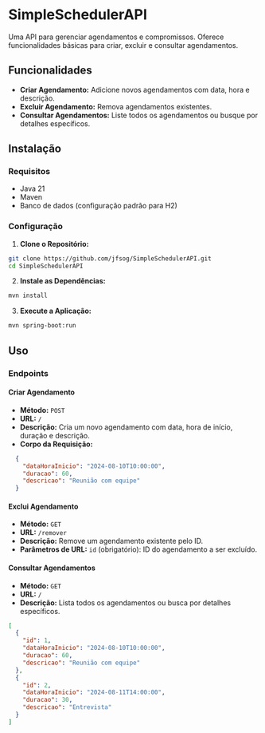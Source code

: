 # SimpleSchedulerAPI

Uma API para gerenciar agendamentos e compromissos. Oferece funcionalidades básicas para criar, excluir e consultar agendamentos.

## Funcionalidades

- **Criar Agendamento:** Adicione novos agendamentos com data, hora e descrição.
- **Excluir Agendamento:** Remova agendamentos existentes.
- **Consultar Agendamentos:** Liste todos os agendamentos ou busque por detalhes específicos.

## Instalação

### Requisitos

- Java 21
- Maven
- Banco de dados (configuração padrão para H2)

### Configuração
1. **Clone o Repositório:**

```bash
git clone https://github.com/jfsog/SimpleSchedulerAPI.git
cd SimpleSchedulerAPI
```
2. **Instale as Dependências:**

```bash
mvn install
```
3. **Execute a Aplicação:**

```bash
mvn spring-boot:run
```
## Uso

### Endpoints

#### Criar Agendamento
- **Método:** `POST`
- **URL:** `/`
- **Descrição:** Cria um novo agendamento com data, hora de início, duração e descrição.
- **Corpo da Requisição:**
```json 
  {
    "dataHoraInicio": "2024-08-10T10:00:00",
    "duracao": 60,
    "descricao": "Reunião com equipe"
  }
   ```
#### Exclui Agendamento

- **Método:** `GET`
- **URL:** `/remover`
- **Descrição:** Remove um agendamento existente pelo ID.
- **Parâmetros de URL:** `id` (obrigatório): ID do agendamento a ser excluído.


#### Consultar Agendamentos

-   **Método:** `GET`
-   **URL:** `/`
-   **Descrição:** Lista todos os agendamentos ou busca por detalhes específicos.
```json
[
  {
    "id": 1,
    "dataHoraInicio": "2024-08-10T10:00:00",
    "duracao": 60,
    "descricao": "Reunião com equipe"
  },
  {
    "id": 2,
    "dataHoraInicio": "2024-08-11T14:00:00",
    "duracao": 30,
    "descricao": "Entrevista"
  }
]

